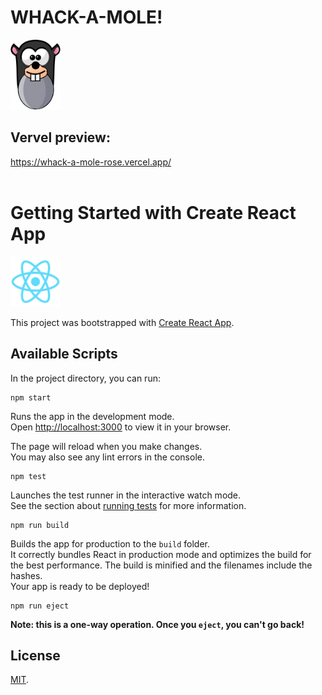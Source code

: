 <p align="center">
    <h1>WHACK-A-MOLE!</h1>
    <img width="80" src="./public/mole.svg" alt="WHACK-A-MOLE!">
</p>

## Vervel preview:
https://whack-a-mole-rose.vercel.app/
<br/>
<br/>
# Getting Started with Create React App
<img width="80" src="./public/logo192.png" alt="React logo">

This project was bootstrapped with [Create React App](https://github.com/facebook/create-react-app).

## Available Scripts

In the project directory, you can run:
```
npm start
```

Runs the app in the development mode.\
Open [http://localhost:3000](http://localhost:3000) to view it in your browser.

The page will reload when you make changes.\
You may also see any lint errors in the console.
```
npm test
```

Launches the test runner in the interactive watch mode.\
See the section about [running tests](https://facebook.github.io/create-react-app/docs/running-tests) for more information.
```
npm run build
```

Builds the app for production to the `build` folder.\
It correctly bundles React in production mode and optimizes the build for the best performance. The build is minified and the filenames include the hashes.\
Your app is ready to be deployed!
```
npm run eject
```

**Note: this is a one-way operation. Once you `eject`, you can't go back!**

## License

[MIT](LICENSE).

